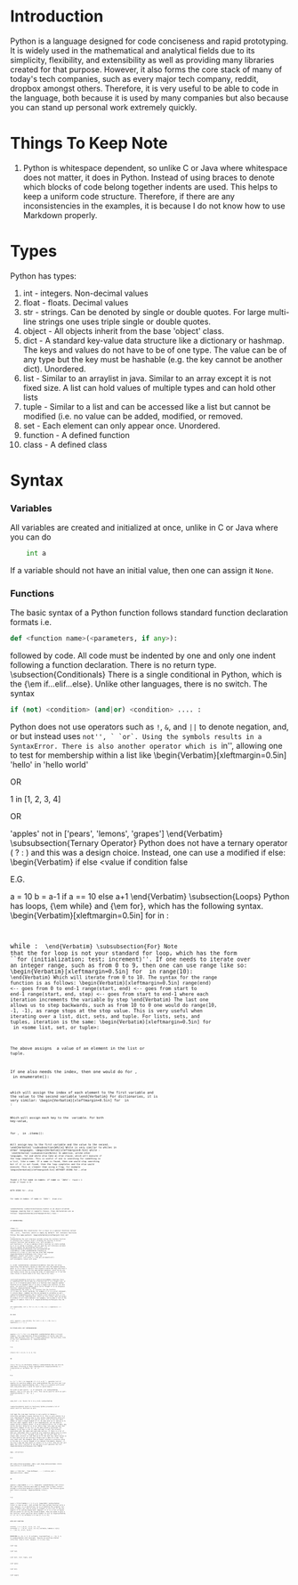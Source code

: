 # Introduction
Python is a language designed for code conciseness and rapid prototyping. It is widely used in the mathematical and analytical fields due to its simplicity, flexibility, and extensibility as well as providing many libraries created for that purpose. However, it also forms the core stack of many of today's tech companies, such as every major tech company, reddit, dropbox amongst others. Therefore, it is very useful to be able to code in the language, both because it is used by many companies but also because you can stand up personal work extremely quickly.
# Things To Keep Note
1. Python is whitespace dependent, so unlike C or Java where whitespace does not matter, it does in Python. Instead of using braces to denote which blocks of code belong together indents are used. This helps to keep a uniform code structure. Therefore, if there are any inconsistencies in the examples, it is because I do not know how to use Markdown properly. 

# Types
Python has types:

1. int - integers. Non-decimal values
2. float - floats. Decimal values
3. str - strings. Can be denoted by single or double quotes. For large multi-line strings one uses triple single or double quotes.
4. object - All objects inherit from the base 'object' class.
5. dict - A standard key-value data structure like a dictionary or hashmap. The keys and values do not have to be of one type. The value can be of any type but the key must be hashable (e.g. the key cannot be another dict). Unordered.
6. list - Similar to an arraylist in java. Similar to an array except it is not fixed size. A list can hold values of multiple types and can hold other lists
7. tuple - Similar to a list and can be accessed like a list but cannot be modified (i.e. no value can be added, modified, or removed.
8. set - Each element can only appear once. Unordered.
9. function - A defined function
10. class - A defined class

# Syntax
### Variables
All variables are created and initialized at once, unlike in C or Java where you can do
```python
	int a
```
If a variable should not have an initial value, then one can assign it `None`.
### Functions
The basic syntax of a Python function follows standard function declaration formats i.e.
```python
def <function name>(<parameters, if any>):
````
followed by code. All code must be indented by one and only one indent following a function declaration. There is no return type.
\subsection{Conditionals}
There is a single conditional in Python, which is the {\em if...elif...else}. Unlike other languages, there is no switch. The syntax
```python
if (not) <condition> (and|or) <condition> .... :
```
Python does not use operators such as `!`, `&`, and `||` to denote negation, and, or but instead uses ``not'', ` `or`. Using the
symbols results in a SyntaxError. There is also another operator which is ``in'', allowing one to test for membership within a list like \begin{Verbatim}[xleftmargin=0.5in]
'hello' in 'hello world'

OR

1 in [1, 2, 3, 4]

OR

'apples' not in ['pears', 'lemons', 'grapes']
\end{Verbatim}
\subsubsection{Ternary Operator}
Python does not have a ternary operator (<condition> ? <execute if true> : <execute if false>) and this was a design choice.
Instead, one can use a modified if else:
\begin{Verbatim}
<value if condition true> if <condition> else <value if condition false

E.G.

a = 10
b = a-1 if a == 10 else a+1
\end{Verbatim}
\subsection{Loops}
Python has loops, {\em while} and {\em for}, which has the following syntax.
\begin{Verbatim}[xleftmargin=0.5in]
for <variables> in <collection>:
	<code>
    
while <conditions>:
	<code>
\end{Verbatim}
\subsubsection{For}
Note that the for loop is not your standard for loop, which has the form ``for (initialization; test; increment)''. If one needs to
iterate over an integer range, such as from 0 to 9, then one can use range like so:
\begin{Verbatim}[xleftmargin=0.5in]
for <variable> in range(10):
	<code>
\end{Verbatim}
Which will iterate from 0 to 10. The syntax for the range function is as follows:
\begin{Verbatim}[xleftmargin=0.5in]
range(end) <-- goes from 0 to end-1
range(start, end) <-- goes from start to end-1
range(start, end, step) <-- goes from start to end-1 where
	each iteration increments the variable by step
\end{Verbatim}
The last one allows us to step backwards, such as from 10 to 0 one would do range(10, -1, -1), as range stops at the stop value.
This is very useful when iterating over a list, dict, sets, and tuple. For lists, sets, and tuples, iteration is the same:
\begin{Verbatim}[xleftmargin=0.5in]
for <variable> in <some list, set, or tuple>:
	<code>
    
The above assigns <variable> a value of an element in the list or tuple.

If one also needs the index, then one would do
for <index-variable>, <value-variable> in enumerate(<some-list-set-or-tuple>):
	<code>
    
which will assign the index of each element to
the first variable and the value to the second variable
\end{Verbatim}
For dictionaries, it is very similar:
\begin{Verbatim}[xleftmargin=0.5in]
for <key> in <some-dict>:
	<code>
    
Which will assign each key to the <key> variable.
For both key-value,

for <key>, <value> in <some-dict>.items():
	<code>
    
Will assign key to the first variable and the value to the second.
\end{Verbatim}
\subsubsection{While}
While is very similar to whiles in other languages.
\begin{Verbatim}[xleftmargin=0.5in]
while <conditions>:
	<code>
\end{Verbatim}
\subsubsection{Notes}
In addition, unlike other languages, for and while also take an else clause, which will execute if the loop completes. This is
useful if one is searching for something in a list, like a name. If a name is found, then one would stop searching but if it
is not found, then the loop completes and the else would execute. This is cleaner than using a flag, for example
\begin{Verbatim}[xleftmargin=0.5in]
WITHOUT USING for...else

found = 0
for name in names:
	if name == 'John':
    	<code>
        found = 1
        break
if found == 0:
	<name not found code>
<other code>

WITH USING for...else

for name in names:
	if name == 'John':
    	<code>
        break
else:
	<name not found code>
<other code>

\end{Verbatim}
\subsection{Classes}
Python is an object-oriented language, meaning that it supports classes. Class declarations are as follows:
\begin{Verbatim}[xleftmargin=0.5in]
class <class name>:
	<functions>
    
IF INHERITING:

class <class name>(<classes inherited from>):
	<functions>
\end{Verbatim}
The constructor for a class is a special function called the \_\_init\_\_ function, which is empty by default. All instance functions
follow the same pattern:
\begin{Verbatim}[xleftmargin=.5in]
def <function name>(<self-reference-variable>, <variables>):
	<code>
\end{Verbatim}
The self-reference variable allows the instance function to reference the instance itself, allowing the function to access
instance functions and variables (e.g. self.variable or self.function()). If one is making a static function (or static method, as it is so called in Python), one not need
the self-reference-variable and also append the @classmethod decorator, e.g.
\begin{Verbatim}[xleftmargin=.5in]
@classmethod
def <function-name>(<variables):
	<code
\end{Verbatim}
Creating an instance of a class is just like any other OOP language:
\begin{Verbatim}[xleftmargin=.5in]
class A:
	def __init__(self, value):
    	self.value = value
    def increment(self):
    	self.value += 1
    def get_increment(self):
    	self.increment()
        return self.value
        
a = A(10)
\end{Verbatim}
\subsubsection{Notes}
Java does not allow inheriting from multiple classes as that runs into the diamond problem, which is if a class C inherits from
classes A and B and they each have a foo() function inside with the same method signature, which one do you run? Python solves
this by using the order of inheritence so if one did class C(A,B) it would check A for foo() then B for foo().

\section{Programming Constructs}
\subsection{Lambdas}
Sometimes there is something that can be done by a function but it is a single line, or one is in a situation where there is
a function that requires another function as an argument but it is only a single-line function. At this point, one would use
a lambda, which can be thought of as an anonymous function:
\begin{verbatim}
lambda <variables>: <expression>
\end{verbatim}
The value of <expression> is returned from the function (if it does not return anything, for example if it is a print statement,
it returns None). Lambdas can also be assigned to variables as well.
\subsection{Comprehensions}
One of Python's most powerful tools is its ability to perform comprehensions. These are very useful when one wishes to produce
a list from a dataset. For example, let us make a list of the squares of numbers from 0 to 9.
\begin{Verbatim}[xleftmargin=.5in]
IN C99:

int squares[10];
int i;
for (i = 0; i < 10; i++) {
	squares[i] = i * i;
}

IN JAVA

int[] squares = new int[10];
for (int i = 0; i < 10; i++) {
	squares[i] = i * i;
}

IN PYTHON WITH LIST COMPREHENSIONS

squares = [i * i for i in range(10)]
\end{Verbatim}
While a trivial example, list comprehensions allows programmers to shrink code that would take multiple lines into a single expression. The most basic form of the list comprehension is:
\begin{verbatim}
[<expression with variable> for <variable> in <collection>]

e.g.

[foo(i) for i in [1, 2, 3, 4, 5]]

OR

[(k,v) for k,v in dictionary.items()]
\end{verbatim}
One can also do some basic filtering in these comprehensions
\begin{verbatim}
a = [<expression w/ variable> for <variable> in <collection> if <condition>]

E.G.

a = [i * i for i in range(10) if i % 2 == 0]
	^-- generate list of squares for positive numbers only
\end{verbatim}
One can also nest list comprehensions
\begin{verbatim}
sent = "This is a sentence with words"
sent_long_words_only = [word for word in [word.lower() \
	for word in sent.split(' ')] if len(word) > 4]
\end{verbatim}
However, this is not only for lists. This can be used for dicts as well:
\begin{verbatim}
{<key>: <value> for <variables> in <collection>}
E.G.

some_dict = {k: foo(k) for k in a_list}
\end{verbatim}

\subsection{Useful built-in functions}
Python provided a lot of useful built-in functions as well.

{\bf map} The {\em map} function is very useful in taking a collection and apply a given function to it. This is very similar
to a list comprehension however map is lazy unlike comprehensions which are eager. Sometimes, we might not need an entire list
at once but small chunks or even a single element of it, do some work on it, and go on to the next small segment. With a list
comprehension, all the data is always stored in memory which, if we are dealing with a lot of data, may not be the best thing
for us to do. With a map, only when we need that particular segment of the list is the data actually processed. For example,
if we have a list of names and want to pull the accounts associated with the names and send some notices, if there is a lot
of data per individual then it would be very expensive memory-wise to store all of that in a list. Instead, with a map, we can
pull data for a single name, process it, and then go on to the next one, which allows us to save space as we are storing a single
user's data at a time. This also comes with the drawback that we cannot reference a previous value in the map as it can be thought
of as removed from memory. However, if one uses a map and then wants to convert it to a list, then one can just apply the list()
function to the map and it will generate the list.
\begin{Verbatim}[xleftmargin=.5in]
SYNTAX

map(<function name or lambda>, collection)

E.G.

def send_notices(username):
	data = get_large_data(username)
    return send_notices_if_condition(data)
    
names = ['John Doe', 'Jane Hathaway', ... ]
notices_sent = map(send_notices, names)

OR

squares = map(lambda i: i * i, range(10))
\end{Verbatim}
{\bf filter} The {\em filter} function does what it sounds like it does: filters through a collection based on a specific criteria.
The function given must return a boolean.
\begin{verbatim}
filter(<test function>, <collection>)

e.g.

evens = filter(lambda i: i % 2 == 0, range(100))
\end{verbatim}
filter is lazy as well.
{\bf sorted} The {\em sorted} function sorts a list. However, it is destructive, as in it modifies the original list. Given a simple
list like an array of integers it will sort it how one expects it to (unlike Javascript). However, if it is a list of tuples and one
wishes to sort by the second element, then one needs to give a key function, which specifies which element to sort by
\begin{verbatim}
a = [1, 11, 3, 4]
sorted(a)
a is now [1, 3, 4, 11]

WITH KEY FUNCTION

sorted(<collection>, <key function>)
a = [(3,2), (1,1), (4, -1)]
sorted(a) <--- [(1,1), (3,2), (4,-1)]
sorted(a, lambda k: k[1]) <--- [(4,-1), (1,1), (3,2)]

REVERSING
a = [4, 2, 3, 1]
sorted(a, reversed=True) <--- [4, 3, 2, 1]
\end{verbatim}
{\bf reversed} - Reverse an existing ordered collection (like a list). However, it is also lazy.

{\bf zip}

{\bf len}

{\bf dict, list, tuple, set}

{\bf open}

{\bf dir}

{\bf super}
<!--stackedit_data:
eyJoaXN0b3J5IjpbLTQ1NjMzMzk5OCwtMTQ4MDU4NzkxLDQxNT
Y4ODM5OV19
-->